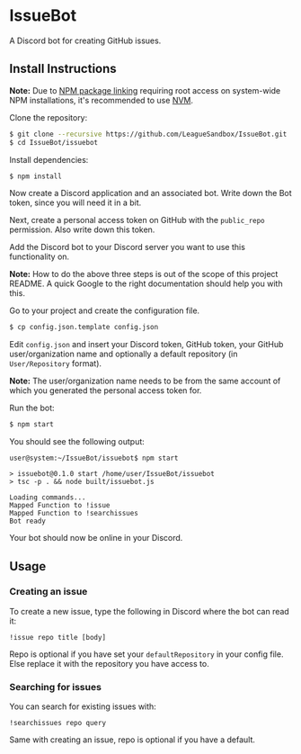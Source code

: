 # IssueBot

A Discord bot for creating GitHub issues.

## Install Instructions

**Note:** Due to [NPM package linking](https://docs.npmjs.com/cli/link) requiring root access on system-wide NPM installations, it's recommended to use [NVM](https://github.com/creationix/nvm). 

Clone the repository:

```bash
$ git clone --recursive https://github.com/LeagueSandbox/IssueBot.git
$ cd IssueBot/issuebot
```

Install dependencies:

```bash
$ npm install
```

Now create a Discord application and an associated bot. Write down the Bot token, since you will need it in a bit.

Next, create a personal access token on GitHub with the `public_repo` permission. Also write down this token.

Add the Discord bot to your Discord server you want to use this functionality on.

**Note:** How to do the above three steps is out of the scope of this project README. A quick Google to the right documentation should help you with this.

Go to your project and create the configuration file.

```bash
$ cp config.json.template config.json
```

Edit `config.json` and insert your Discord token, GitHub token, your GitHub user/organization name and optionally a default repository (in `User/Repository` format).

**Note:** The user/organization name needs to be from the same account of which you generated the personal access token for.  

Run the bot:

```bash
$ npm start
```

You should see the following output:

```
user@system:~/IssueBot/issuebot$ npm start

> issuebot@0.1.0 start /home/user/IssueBot/issuebot
> tsc -p . && node built/issuebot.js

Loading commands...
Mapped Function to !issue
Mapped Function to !searchissues
Bot ready
```

Your bot should now be online in your Discord.

## Usage

### Creating an issue

To create a new issue, type the following in Discord where the bot can read it:

```
!issue repo title [body]
```

Repo is optional if you have set your `defaultRepository` in your config file. Else replace it with the repository you have access to.

### Searching for issues

You can search for existing issues with:

```
!searchissues repo query
```

Same with creating an issue, repo is optional if you have a default.
